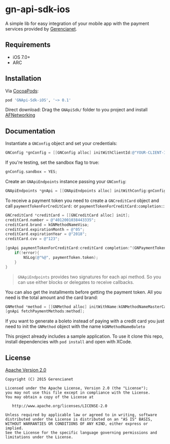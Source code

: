 # gn-api-sdk-ios

A simple lib for easy integration of your mobile app with the payment services 
provided by [Gerencianet](http://gerencianet.com.br).

## Requirements

* iOS 7.0+
* ARC

## Installation

Via [CocoaPods](http://cocoapods.org):
```ruby
pod 'GNApi-Sdk-iOS', '~> 0.1'
```

Direct download:
Drag the `GNApiSdk/` folder to you project and install [AFNetworking](https://github.com/AFNetworking/AFNetworking)


## Documentation

Instantiate a `GNConfig` object and set your credentials:

```objective-c
GNConfig *gnConfig = [[GNConfig alloc] initWithClientId:@"YOUR-CLIENT-ID" clientSecret:@"YOUR-CLIENT-SECRET"];
```

If you're testing, set the sandbox flag to true:

```objective-c
gnConfig.sandbox = YES;
```

Create an `GNApiEndpoints` instance passing your `GNConfig`:
```objective-c
GNApiEndpoints *gnApi = [[GNApiEndpoints alloc] initWithConfig:gnConfig];
``` 

To receive a payment token you need to create a `GNCreditCard` object and call `paymentTokenForCreditCard:` or `paymentTokenForCreditCard:completion:`:

```objective-c
GNCreditCard *creditCard = [[GNCreditCard alloc] init];
creditCard.number = @"4012001038443335";
creditCard.brand = kGNMethodNameVisa;
creditCard.expirationMonth = @"05";
creditCard.expirationYear = @"2018";
creditCard.cvv = @"123";

[gnApi paymentTokenForCreditCard:creditCard completion:^(GNPaymentToken *paymentToken, GNError *error) {
    if(!error){
        NSLog(@"%@", paymentToken.token);
    }
}
```

> `GNApiEndpoints` provides two signatures for each api method.
> So you can use either blocks or delegates to receive callbacks.

You can also get the installments before getting the payment token. 
All you need is the total amount and the card brand:

```objective-c
GNMethod *method = [[GNMethod alloc] initWithName:kGNMethodNameMasterCard total:@(1000)];
[gnApi fetchPaymentMethods:method];
```

If you want to generate a boleto instead of paying with a credit card you just need to init the `GNMethod` object with the name `kGNMethodNameBoleto`

This project already includes a sample application.
To use it clone this repo, install dependencies with `pod install` and open with XCode.

## License

[Apache Version 2.0](http://www.apache.org/licenses/LICENSE-2.0.html)

    Copyright (C) 2015 Gerencianet

    Licensed under the Apache License, Version 2.0 (the "License");
    you may not use this file except in compliance with the License.
    You may obtain a copy of the License at

       http://www.apache.org/licenses/LICENSE-2.0

    Unless required by applicable law or agreed to in writing, software
    distributed under the License is distributed on an "AS IS" BASIS,
    WITHOUT WARRANTIES OR CONDITIONS OF ANY KIND, either express or implied.
    See the License for the specific language governing permissions and
    limitations under the License.